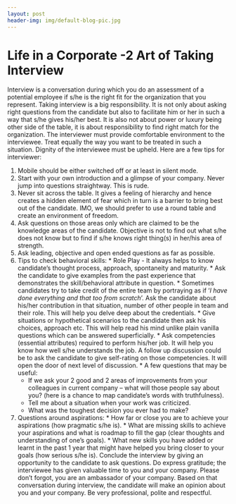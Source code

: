 ```yaml
---
layout: post
header-img: img/default-blog-pic.jpg
---
```


# Life in a Corporate -2 Art of Taking Interview

Interview is a conversation during which you do an assessment of a potential employee if s/he is the right fit for the organization that you represent. Taking interview is a big responsibility. It is not only about asking right questions from the candidate but also to facilitate him or her in such a way that s/he gives his/her best. It is also not about power or luxury being other side of the table, it is about responsibility to find right match for the organization. The interviewer must provide comfortable environment to the interviewee. Treat equally the way you want to be treated in such a situation. Dignity of the interviewee must be upheld. Here are a few tips for interviewer: 

  1. Mobile should be either switched off or at least in silent mode.
  2. Start with your own introduction and a glimpse of your company. Never jump into questions straightway. This is rude.
  3. Never sit across the table. It gives a feeling of hierarchy and hence creates a hidden element of fear which in turn is a barrier to bring best out of the candidate. IMO, we should prefer to use a round table and create an environment of freedom.
  4. Ask questions on those areas only which are claimed to be the knowledge areas of the candidate. Objective is not to find out what s/he does not know but to find if s/he knows right thing(s) in her/his area of strength.
  5. Ask leading, objective and open ended questions as far as possible.
  6. Tips to check behavioral skills: 
    * Role Play - It always helps to know candidate’s thought process, approach, spontaneity and maturity.
    * Ask the candidate to give examples from the past experience that demonstrates the skill/behavioral attribute in question.
    * Sometimes candidates try to take credit of the entire team by portraying as if ‘_I have done everything and that too from scratch_’. Ask the candidate about his/her contribution in that situation, number of other people in team and their role. This will help you delve deep about the credentials.
    * Give situations or hypothetical scenarios to the candidate then ask his choices, approach etc. This will help read his mind unlike plain vanilla questions which can be answered superficially.
    * Ask competencies (essential attributes) required to perform his/her job. It will help you know how well s/he understands the job. A follow up discussion could be to ask the candidate to give self-rating on those competencies. It will open the door of next level of discussion.
    * A few questions that may be useful: 
      * If we ask your 2 good and 2 areas of improvements from your colleagues in current company – what will those people say about you? (here is a chance to map candidate’s words with truthfulness).
      * Tell me about a situation when your work was criticized.
      * What was the toughest decision you ever had to make?
  7. Questions around aspirations: 
    * How far or close you are to achieve your aspirations (how pragmatic s/he is).
    * What are missing skills to achieve your aspirations and what is roadmap to fill the gap (clear thoughts and understanding of one’s goals).
    * What new skills you have added or learnt in the past 1 year that might have helped you bring closer to your goals (how serious s/he is).
Conclude the interview by giving an opportunity to the candidate to ask questions. Do express gratitude; the interviewee has given valuable time to you and your company. Please don’t forgot, you are an ambassador of your company. Based on that conversation during interview, the candidate will make an opinion about you and your company. Be very professional, polite and respectful.